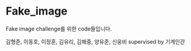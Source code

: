 # Fake_image

Fake image challenge를 위한 code들입니다.

김형준, 이동호, 이정훈, 김유리, 김해중, 양유준, 신웅비 supervised by 기계인간
